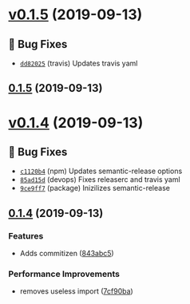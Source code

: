 # [v0.1.5](https://github.com/HospitalRun/components/compare/v0.1.4...v0.1.5) (2019-09-13)

## 🐛 Bug Fixes
- [`dd82025`](https://github.com/HospitalRun/components/commit/dd82025)  (travis) Updates travis yaml 



## [0.1.5](https://github.com/HospitalRun/components/compare/v0.1.4...v0.1.5) (2019-09-13)

# [v0.1.4](https://github.com/HospitalRun/components/compare/v0.1.3...v0.1.4) (2019-09-13)

## 🐛 Bug Fixes
- [`c1120b4`](https://github.com/HospitalRun/components/commit/c1120b4)  (npm) Updates semantic-release options 
- [`85ad15d`](https://github.com/HospitalRun/components/commit/85ad15d)  (devops) Fixes releaserc and travis yaml 
- [`9ce9ff7`](https://github.com/HospitalRun/components/commit/9ce9ff7)  (package) Inizilizes semantic-release 



## [0.1.4](https://github.com/HospitalRun/components/compare/v0.1.3...v0.1.4) (2019-09-13)


### Features

* Adds commitizen ([843abc5](https://github.com/HospitalRun/components/commit/843abc5))


### Performance Improvements

* removes useless import ([7cf90ba](https://github.com/HospitalRun/components/commit/7cf90ba))
